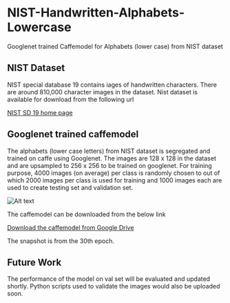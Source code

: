 # NIST-Handwritten-Alphabets-Lowercase
Googlenet trained Caffemodel for Alphabets (lower case) from NIST dataset 

## NIST Dataset

NIST special database 19 contains iages of handwritten characters. There are around 810,000 character images in the dataset. Nist dataset is available for download from the following url

[NIST SD 19 home page](https://www.nist.gov/srd/nist-special-database-19)

## Googlenet trained caffemodel

The alphabets (lower case letters) from NIST dataset is segregated and trained on caffe using Googlenet. The images are 128 x 128 in the dataset and are upsampled to 256 x 256 to be trained on googlenet. For training purpose, 4000 images (on average) per class is randomly chosen to out of which 2000 images per class is used for training and 1000 images each are used to create testing set and validation set.

![Alt text](NIST-Handwritten-Alphabets-Lowercase/Images/lowercase.png "Training Accuracy and loss")


The caffemodel can be downloaded from the below link

[Download the caffemodel from Google Drive](https://drive.google.com/file/d/0B0LDJX3BuAYkaUcySnNpVFFMWVE/view?usp=sharing)

The snapshot is from the 30th epoch.


## Future Work

The performance of the model on val set will be evaluated and updated shortly. Python scripts used to validate the images would also be uploaded soon.

